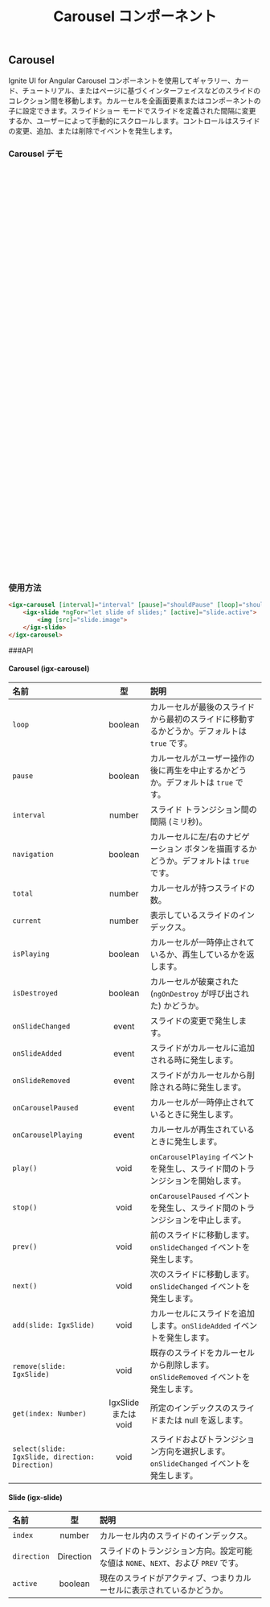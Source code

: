 ﻿---
title: Carousel コンポーネント
_description: Ignite UI for Angular Carousel コンポーネントを使用すると、スライド、カード、またはページに基づいたインターフェイスのコレクション間を移動できます。
_keywords: Ignite UI for Angular, UI コントロール, Angular ウィジェット, web ウィジェット, UI ウィジェット, Angular, ネイティブ Angular コンポーネント スィート, ネイティブ Angular コントロール, ネイティブ Angular コンポーネント ライブラリ, Angular Carousel コンポーネント, Angular Carousel コントロール
---

## Carousel
<p class="highlight">Ignite UI for Angular Carousel コンポーネントを使用してギャラリー、カード、チュートリアル、またはページに基づくインターフェイスなどのスライドのコレクション間を移動します。カルーセルを全画面要素またはコンポーネントの子に設定できます。スライドショー モードでスライドを定義された間隔に変更するか、ユーザーによって手動的にスクロールします。コントロールはスライドの変更、追加、または削除でイベントを発生します。</p>
<div class="divider"></div>

### Carousel デモ
<div class="sample-container" style="height: 800px">
    <iframe seamless width="100%" height="100%" frameborder="0" src="https://{environment:demosBaseUrl}/carousel"></iframe>
</div>
<div class="divider--half"></div>

### 使用方法
```html
<igx-carousel [interval]="interval" [pause]="shouldPause" [loop]="shouldLoop">
    <igx-slide *ngFor="let slide of slides;" [active]="slide.active">
        <img [src]="slide.image">
    </igx-slide>
</igx-carousel>
```
<div class="divider--half"></div>

###API
<div class="divider--half"></div>

#### Carousel (igx-carousel)
<div class="divider--half"></div>

| 名前   |      型      |  説明 |
|:----------|:-------------:|:------|
| `loop` |  boolean | カルーセルが最後のスライドから最初のスライドに移動するかどうか。デフォルトは `true` です。|
| `pause` | boolean | カルーセルがユーザー操作の後に再生を中止するかどうか。デフォルトは `true` です。  |
| `interval` | number | スライド トランジション間の間隔 (ミリ秒)。 |
| `navigation` | boolean | カルーセルに左/右のナビゲーション ボタンを描画するかどうか。デフォルトは `true` です。 |
| `total` | number | カルーセルが持つスライドの数。  |
| `current` | number | 表示しているスライドのインデックス。 |
| `isPlaying` | boolean | カルーセルが一時停止されているか、再生しているかを返します。 |
| `isDestroyed` | boolean | カルーセルが破棄された (`ngOnDestroy` が呼び出された) かどうか。 |
| `onSlideChanged` | event | スライドの変更で発生します。 |
| `onSlideAdded` | event | スライドがカルーセルに追加される時に発生します。 |
| `onSlideRemoved`| event | スライドがカルーセルから削除される時に発生します。 |
| `onCarouselPaused` | event | カルーセルが一時停止されているときに発生します。 |
| `onCarouselPlaying`| event | カルーセルが再生されているときに発生します。 |
| `play()` | void | `onCarouselPlaying` イベントを発生し、スライド間のトランジションを開始します。 |
| `stop()` | void | `onCarouselPaused` イベントを発生し、スライド間のトランジションを中止します。 |
| `prev()` | void | 前のスライドに移動します。`onSlideChanged` イベントを発生します。 |
| `next()` | void | 次のスライドに移動します。`onSlideChanged` イベントを発生します。 |
| `add(slide: IgxSlide)` | void | カルーセルにスライドを追加します。`onSlideAdded` イベントを発生します。 |
| `remove(slide: IgxSlide)` | void | 既存のスライドをカルーセルから削除します。`onSlideRemoved` イベントを発生します。 |
| `get(index: Number)` | IgxSlide または void | 所定のインデックスのスライドまたは null を返します。 |
| `select(slide: IgxSlide, direction: Direction)`| void | スライドおよびトランジション方向を選択します。`onSlideChanged` イベントを発生します。 |

#### Slide (igx-slide)
<div class="divider--half"></div>

| 名前   |      型      |  説明 |
|:----------|:-------------:|:------|
| `index` |  number | カルーセル内のスライドのインデックス。 |
| `direction` |  Direction | スライドのトランジション方向。設定可能な値は `NONE`、`NEXT`、および `PREV` です。 |
| `active`| boolean | 現在のスライドがアクティブ、つまりカルーセルに表示されているかどうか。 |
